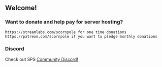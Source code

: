 ## Welcome!


### Want to donate and help pay for server hosting?
```
https://streamlabs.com/scornpole for one time donations
https://patreon.com/scornpole if you want to pledge monthly donations

```

### Discord
Check out SPS [Community Discord!](https://discord.gg/A99XCSJ)
